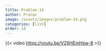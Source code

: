 ```yaml
---
title: Problem-14
author: Pranav
image: /assets/images/problem-14.png
categories: [list]
order: 14
---
```


{{< video https://youtu.be/VZ6HEmHsw-8 >}}

